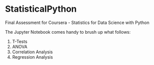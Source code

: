 # StatisticalPython
Final Assessment for Coursera - Statistics for Data Science with Python

The Jupyter Notebook comes handy to brush up what follows:

1. T-Tests
2. ANOVA
3. Correlation Analysis
4. Regression Analysis
